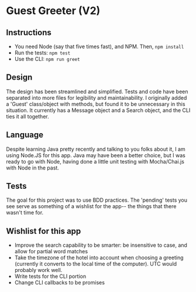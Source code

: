 # Guest Greeter (V2)

## Instructions
- You need Node (say that five times fast), and NPM. Then, `npm install`
- Run the tests: `npm test`
- Use the CLI: `npm run greet`

## Design
The design has been streamlined and simplified. Tests and code have been separated into more files for legibility and maintainability. I originally added a 'Guest' class/object with methods, but found it to be unnecessary in this situation. It currently has a Message object and a Search object, and the CLI ties it all together.

## Language
Despite learning Java pretty recently and talking to you folks about it, I am using Node.JS for this app. Java may have been a better choice, but I was ready to go with Node, having done a little unit testing with Mocha/Chai.js with Node in the past.

## Tests
The goal for this project was to use BDD practices. The 'pending' tests you see serve as something of a wishlist for the app-- the things that there wasn't time for.

## Wishlist for this app
- Improve the search capability to be smarter: be insensitive to case, and allow for partial word matches
- Take the timezone of the hotel into account when choosing a greeting (currently it converts to the local time of the computer). UTC would probably work well.
- Write tests for the CLI portion
- Change CLI callbacks to be promises
